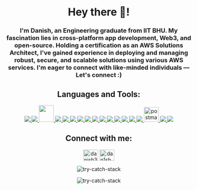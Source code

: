 <h1 align="center">Hey there 👋!</h1>
<h3 align="center">I'm Danish, an Engineering graduate from IIT BHU. My fascination lies in cross-platform app development, Web3, and open-source. Holding a certification as an AWS Solutions Architect, I've gained experience in deploying and managing robust, secure, and scalable solutions using various AWS services. I'm eager to connect with like-minded individuals — Let's connect :)</h3>

<h2 align="center">Languages and Tools:</h3>
<p align="center">
  <a href="https://www.aws.amazon.com target="_blank"> <img src="https://skillicons.dev/icons?i=aws" /> </a> 
  <a href="https://reactjs.org" target="_blank">  <img src="https://skillicons.dev/icons?i=react" /> </a>
 <a href="https://reactnative.dev/" target="_blank">  <img src="https://cdn.worldvectorlogo.com/logos/react-native-1.svg" height="45" width="40" /> </a>
  <a href="https://www.typescriptlang.org" target="_blank"> <img src="https://skillicons.dev/icons?i=ts" /> </a> 
  <a href="https://developer.mozilla.org/en-US/docs/Web/JavaScript" target="_blank"> <img src="https://skillicons.dev/icons?i=js" />  </a> 
  <a href="https://www.w3schools.com/cpp" target="_blank">  <img src="https://skillicons.dev/icons?i=cpp" /> </a> 
  <a href="https://www.python.org" target="_blank"> <img src="https://skillicons.dev/icons?i=py" /> </a>
  <a href="https://www.djangoproject.com" target="_blank"> <img src="https://skillicons.dev/icons?i=django" /> </a> 
  <a href="https://expressjs.com" target="_blank"> <img src="https://skillicons.dev/icons?i=express" /> </a> 
  <a href="https://www.w3.org/html" target="_blank"> <img src="https://skillicons.dev/icons?i=html" /> </a> 
  <a href="https://www.w3schools.com/css" target="_blank"> <img src="https://skillicons.dev/icons?i=css" /> </a> 
  <a href="https://tailwindcss.com" target="_blank"> <img src="https://skillicons.dev/icons?i=tailwind" /> </a> 
  <a href="https://www.mongodb.com" target="_blank"> <img src="https://skillicons.dev/icons?i=mongodb" /> </a> 
  <a href="https://nextjs.org" target="_blank"> <img src="https://skillicons.dev/icons?i=nextjs" /> </a> 
  <a href="https://nodejs.org" target="_blank"> <img src="https://skillicons.dev/icons?i=nodejs" /> </a> 
  <a href="https://postman.com" target="_blank"> <img src="https://www.vectorlogo.zone/logos/getpostman/getpostman-icon.svg" alt="postman" width="40" height="40"/>   </a> 
  <a href="https://pytorch.org/" target="_blank"> <img src="https://skillicons.dev/icons?i=pytorch" /> </a>  
  <a href="https://www.selenium.dev" target="_blank"> <img src="https://skillicons.dev/icons?i=selenium" /> </a> 
</p>

<h2 align="center">Connect with me:</h3>
<p align="center">
<a href="https://linkedin.com/in/danish306" target="blank"><img align="center" src="https://raw.githubusercontent.com/rahuldkjain/github-profile-readme-generator/master/src/images/icons/Social/linked-in-alt.svg" alt="danish306" height="30" width="40" /></a>
<a href="https://instagram.com/dan1sh_m1rza" target="blank"><img align="center" src="https://raw.githubusercontent.com/rahuldkjain/github-profile-readme-generator/master/src/images/icons/Social/instagram.svg" alt="dan1sh_m1rza" height="30" width="40" /></a>
</p>

<p align="center"><img align="center" src="https://github-readme-streak-stats.herokuapp.com/?user=try-catch-stack&" alt="try-catch-stack" /></p>

<p align="center"><img src="https://komarev.com/ghpvc/?username=try-catch-stack&label=Profile%20views&color=0e75b6&style=flat" alt="try-catch-stack" /></p>
